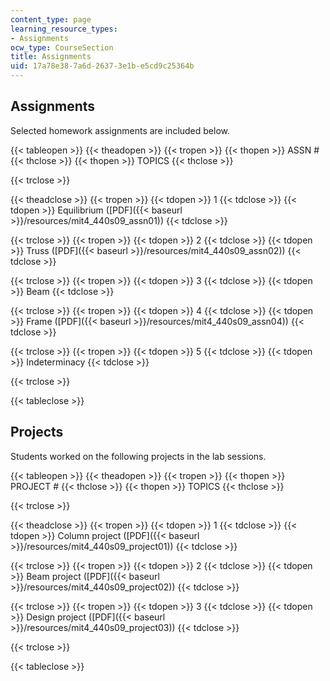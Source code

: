 ```yaml
---
content_type: page
learning_resource_types:
- Assignments
ocw_type: CourseSection
title: Assignments
uid: 17a78e38-7a6d-2637-3e1b-e5cd9c25364b
---
```


Assignments
-----------

Selected homework assignments are included below.

{{< tableopen >}}
{{< theadopen >}}
{{< tropen >}}
{{< thopen >}}
ASSN #
{{< thclose >}}
{{< thopen >}}
TOPICS
{{< thclose >}}

{{< trclose >}}

{{< theadclose >}}
{{< tropen >}}
{{< tdopen >}}
1
{{< tdclose >}}
{{< tdopen >}}
Equilibrium ([PDF]({{< baseurl >}}/resources/mit4_440s09_assn01))
{{< tdclose >}}

{{< trclose >}}
{{< tropen >}}
{{< tdopen >}}
2
{{< tdclose >}}
{{< tdopen >}}
Truss ([PDF]({{< baseurl >}}/resources/mit4_440s09_assn02))
{{< tdclose >}}

{{< trclose >}}
{{< tropen >}}
{{< tdopen >}}
3
{{< tdclose >}}
{{< tdopen >}}
Beam
{{< tdclose >}}

{{< trclose >}}
{{< tropen >}}
{{< tdopen >}}
4
{{< tdclose >}}
{{< tdopen >}}
Frame ([PDF]({{< baseurl >}}/resources/mit4_440s09_assn04))
{{< tdclose >}}

{{< trclose >}}
{{< tropen >}}
{{< tdopen >}}
5
{{< tdclose >}}
{{< tdopen >}}
Indeterminacy
{{< tdclose >}}

{{< trclose >}}

{{< tableclose >}}

Projects
--------

Students worked on the following projects in the lab sessions.

{{< tableopen >}}
{{< theadopen >}}
{{< tropen >}}
{{< thopen >}}
PROJECT #
{{< thclose >}}
{{< thopen >}}
TOPICS
{{< thclose >}}

{{< trclose >}}

{{< theadclose >}}
{{< tropen >}}
{{< tdopen >}}
1
{{< tdclose >}}
{{< tdopen >}}
Column project ([PDF]({{< baseurl >}}/resources/mit4_440s09_project01))
{{< tdclose >}}

{{< trclose >}}
{{< tropen >}}
{{< tdopen >}}
2
{{< tdclose >}}
{{< tdopen >}}
Beam project ([PDF]({{< baseurl >}}/resources/mit4_440s09_project02))
{{< tdclose >}}

{{< trclose >}}
{{< tropen >}}
{{< tdopen >}}
3
{{< tdclose >}}
{{< tdopen >}}
Design project ([PDF]({{< baseurl >}}/resources/mit4_440s09_project03))
{{< tdclose >}}

{{< trclose >}}

{{< tableclose >}}